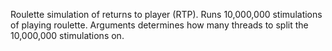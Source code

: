 Roulette simulation of returns to player (RTP).
Runs 10,000,000 stimulations of playing roulette.
Arguments determines how many threads to split the 10,000,000 stimulations on.
